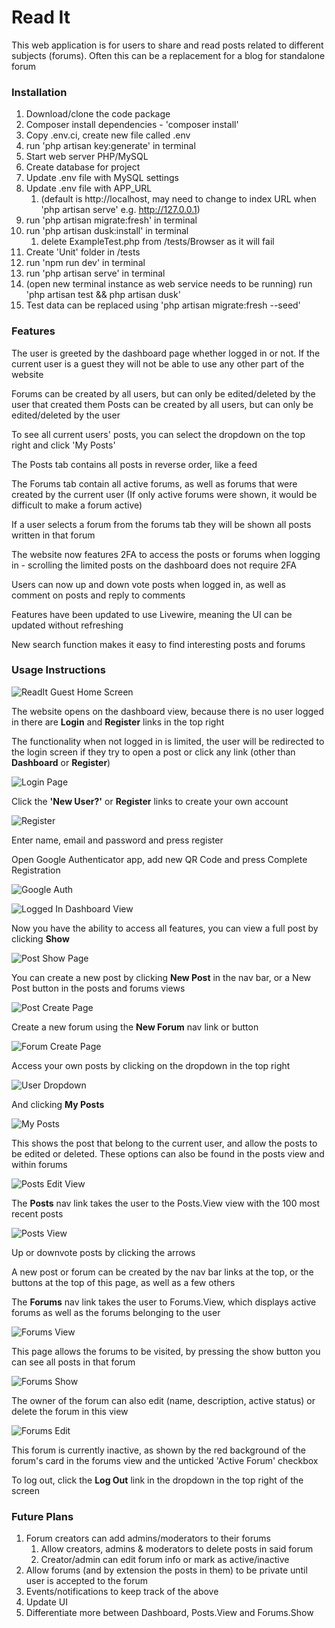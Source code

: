 # Read It

This web application is for users to share and read posts related to different subjects (forums).  Often this can be a replacement for a
blog for standalone forum

### Installation
1. Download/clone the code package
2. Composer install dependencies - 'composer install'
3. Copy .env.ci, create new file called .env
4. run 'php artisan key:generate' in terminal
5. Start web server PHP/MySQL
6. Create database for project
7. Update .env file with MySQL settings
8. Update .env file with APP_URL
    1. (default is http://localhost, may need to change to index URL when 'php artisan serve' e.g. http://127.0.0.1)
9. run 'php artisan migrate:fresh' in terminal
10. run 'php artisan dusk:install' in terminal
    1. delete ExampleTest.php from /tests/Browser as it will fail
11. Create 'Unit' folder in /tests
12. run 'npm run dev' in terminal
13. run 'php artisan serve' in terminal
14. (open new terminal instance as web service needs to be running) run 'php artisan test && php artisan dusk'
15. Test data can be replaced using 'php artisan migrate:fresh --seed'

### Features

The user is greeted by the dashboard page whether logged in or not.
If the current user is a guest they will not be able to use any other part of the website

Forums can be created by all users, but can only be edited/deleted by the user that created them
Posts can be created by all users, but can only be edited/deleted by the user

To see all current users' posts, you can select the dropdown on the top right and click 'My Posts'

The Posts tab contains all posts in reverse order, like a feed

The Forums tab contain all active forums, as well as forums that were created by the current user
(If only active forums were shown, it would be difficult to make a forum active)

If a user selects a forum from the forums tab they will be shown all posts written in that forum

The website now features 2FA to access the posts or forums when logging in - scrolling the limited posts on the dashboard does not require 2FA

Users can now up and down vote posts when logged in, as well as comment on posts and reply to comments

Features have been updated to use Livewire, meaning the UI can be updated without refreshing

New search function makes it easy to find interesting posts and forums

### Usage Instructions

![ReadIt Guest Home Screen](./ReadMeImages/Dashboard_Guest.png "ReadIt Home Screen")

The website opens on the dashboard view, because there is no user logged in there are **Login** and **Register** links in the top right

The functionality when not logged in is limited, the user will be redirected to the login screen if they try to open a post or click any link 
(other than **Dashboard** or **Register**)

![Login Page](./ReadMeImages/Login1.png "Login Page")

Click the **'New User?'** or **Register** links to create your own account

![Register](./ReadMeImages/RegisterScreen.png "Register Screen")

Enter name, email and password and press register

Open Google Authenticator app, add new QR Code and press Complete Registration

![Google Auth](./ReadMeImages/GA.png "Google Auth Screen")

![Logged In Dashboard View](./ReadMeImages/Dashboard_Auth.png "Logged in Dashboard View")

Now you have the ability to access all features, you can view a full post by clicking **Show**

![Post Show Page](./ReadMeImages/PostsView1.png "Post Show View")

You can create a new post by clicking **New Post** in the nav bar, or a New Post button in the posts and forums views

![Post Create Page](./ReadMeImages/Post_Create.png "Post Create View")

Create a new forum using the **New Forum** nav link or button

![Forum Create Page](./ReadMeImages/Forum_Create.png "Forum Create View")

Access your own posts by clicking on the dropdown in the top right

![User Dropdown](./ReadMeImages/User_Dropdown.png "User Dropdown")

And clicking **My Posts**

![My Posts](./ReadMeImages/My_Posts1.png "My Posts")

This shows the post that belong to the current user, and allow the posts to be edited or deleted.
These options can also be found in the posts view and within forums

![Posts Edit View](./ReadMeImages/Posts_Edit.png "Posts Edit View")

The **Posts** nav link takes the user to the Posts.View view with the 100 most recent posts

![Posts View](./ReadMeImages/Posts_View.png "Posts View")

Up or downvote posts by clicking the arrows

A new post or forum can be created by the nav bar links at the top, or the buttons at the top of this page, as well as a few others

The **Forums** nav link takes the user to Forums.View, which displays active forums as well as the forums belonging to the user

![Forums View](./ReadMeImages/Forums_View.png "Forums View")

This page allows the forums to be visited, by pressing the show button you can see all posts in that forum

![Forums Show](./ReadMeImages/Forms_Show.png "Forums Show")

The owner of the forum can also edit (name, description, active status) or delete the forum in this view

![Forums Edit](./ReadMeImages/Forums_Edit.png "Forums Edit")

This forum is currently inactive, as shown by the red background of the forum's card in the forums view and the unticked 'Active Forum' checkbox

To log out, click the **Log Out** link in the dropdown in the top right of the screen

### Future Plans

1. Forum creators can add admins/moderators to their forums
   1. Allow creators, admins & moderators to delete posts in said forum
   2. Creator/admin can edit forum info or mark as active/inactive
2. Allow forums (and by extension the posts in them) to be private until user is accepted to the forum
3. Events/notifications to keep track of the above
4. Update UI
5. Differentiate more between Dashboard, Posts.View and Forums.Show
